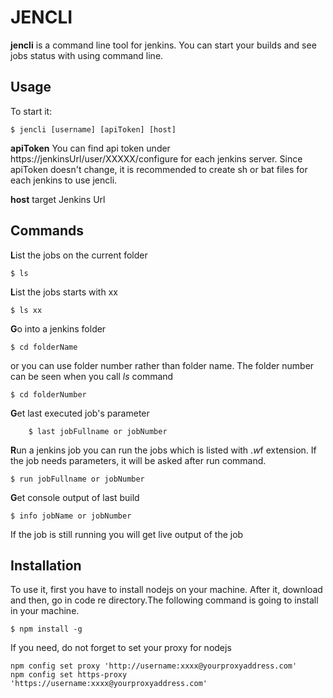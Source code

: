 # JENCLI

**jencli** is a command line tool for jenkins.  You can start your builds and see jobs status with using command line.


## Usage

To start it:

    $ jencli [username] [apiToken] [host]

**apiToken**
You can find api token under https://jenkinsUrl/user/XXXXX/configure for each jenkins server. Since apiToken doesn't change, it is recommended to create sh or bat files for each jenkins to use jencli.

**host**
target Jenkins Url

## Commands
**L**ist the jobs on the current folder

    $ ls

**L**ist the jobs starts with xx

    $ ls xx

**G**o into a jenkins folder

	$ cd folderName
or you can use folder number rather than folder name. The folder number can be seen when you call *ls* command

    $ cd folderNumber

**G**et last executed job's parameter 

        $ last jobFullname or jobNumber

**R**un a jenkins job
you can run the jobs which is listed with .*w*f extension. If the job needs parameters, it will be asked after run command.

    $ run jobFullname or jobNumber

**G**et console output of last build

    $ info jobName or jobNumber

If the job is still running you will get live output of the job



## Installation

To use it, first you have to install nodejs on your machine. After it, download and then, go in code re directory.The following command is going to install in your machine.

    $ npm install -g


If you need, do not forget to set your proxy for nodejs

    npm config set proxy 'http://username:xxxx@yourproxyaddress.com'
    npm config set https-proxy 'https://username:xxxx@yourproxyaddress.com'
